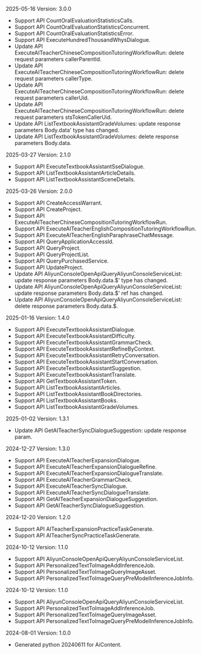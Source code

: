 2025-05-16 Version: 3.0.0
- Support API CountOralEvaluationStatisticsCalls.
- Support API CountOralEvaluationStatisticsConcurrent.
- Support API CountOralEvaluationStatisticsError.
- Support API ExecuteHundredThousandWhysDialogue.
- Update API ExecuteAITeacherChineseCompositionTutoringWorkflowRun: delete request parameters callerParentId.
- Update API ExecuteAITeacherChineseCompositionTutoringWorkflowRun: delete request parameters callerType.
- Update API ExecuteAITeacherChineseCompositionTutoringWorkflowRun: delete request parameters callerUid.
- Update API ExecuteAITeacherChineseCompositionTutoringWorkflowRun: delete request parameters stsTokenCallerUid.
- Update API ListTextbookAssistantGradeVolumes: update response parameters Body.data' type has changed.
- Update API ListTextbookAssistantGradeVolumes: delete response parameters Body.data.


2025-03-27 Version: 2.1.0
- Support API ExecuteTextbookAssistantSseDialogue.
- Support API ListTextbookAssistantArticleDetails.
- Support API ListTextbookAssistantSceneDetails.


2025-03-26 Version: 2.0.0
- Support API CreateAccessWarrant.
- Support API CreateProject.
- Support API ExecuteAITeacherChineseCompositionTutoringWorkflowRun.
- Support API ExecuteAITeacherEnglishCompositionTutoringWorkflowRun.
- Support API ExecuteAITeacherEnglishParaphraseChatMessage.
- Support API QueryApplicationAccessId.
- Support API QueryProject.
- Support API QueryProjectList.
- Support API QueryPurchasedService.
- Support API UpdateProject.
- Update API AliyunConsoleOpenApiQueryAliyunConsoleServiceList: update response parameters Body.data.$' type has changed.
- Update API AliyunConsoleOpenApiQueryAliyunConsoleServiceList: update response parameters Body.data.$' ref has changed.
- Update API AliyunConsoleOpenApiQueryAliyunConsoleServiceList: delete response parameters Body.data.$.


2025-01-16 Version: 1.4.0
- Support API ExecuteTextbookAssistantDialogue.
- Support API ExecuteTextbookAssistantDifficulty.
- Support API ExecuteTextbookAssistantGrammarCheck.
- Support API ExecuteTextbookAssistantRefineByContext.
- Support API ExecuteTextbookAssistantRetryConversation.
- Support API ExecuteTextbookAssistantStartConversation.
- Support API ExecuteTextbookAssistantSuggestion.
- Support API ExecuteTextbookAssistantTranslate.
- Support API GetTextbookAssistantToken.
- Support API ListTextbookAssistantArticles.
- Support API ListTextbookAssistantBookDirectories.
- Support API ListTextbookAssistantBooks.
- Support API ListTextbookAssistantGradeVolumes.


2025-01-02 Version: 1.3.1
- Update API GetAITeacherSyncDialogueSuggestion: update response param.


2024-12-27 Version: 1.3.0
- Support API ExecuteAITeacherExpansionDialogue.
- Support API ExecuteAITeacherExpansionDialogueRefine.
- Support API ExecuteAITeacherExpansionDialogueTranslate.
- Support API ExecuteAITeacherGrammarCheck.
- Support API ExecuteAITeacherSyncDialogue.
- Support API ExecuteAITeacherSyncDialogueTranslate.
- Support API GetAITeacherExpansionDialogueSuggestion.
- Support API GetAITeacherSyncDialogueSuggestion.


2024-12-20 Version: 1.2.0
- Support API AITeacherExpansionPracticeTaskGenerate.
- Support API AITeacherSyncPracticeTaskGenerate.


2024-10-12 Version: 1.1.0
- Support API AliyunConsoleOpenApiQueryAliyunConsoleServiceList.
- Support API PersonalizedTextToImageAddInferenceJob.
- Support API PersonalizedTextToImageQueryImageAsset.
- Support API PersonalizedTextToImageQueryPreModelInferenceJobInfo.


2024-10-12 Version: 1.1.0
- Support API AliyunConsoleOpenApiQueryAliyunConsoleServiceList.
- Support API PersonalizedTextToImageAddInferenceJob.
- Support API PersonalizedTextToImageQueryImageAsset.
- Support API PersonalizedTextToImageQueryPreModelInferenceJobInfo.


2024-08-01 Version: 1.0.0
- Generated python 20240611 for AiContent.

